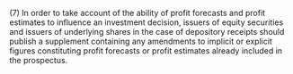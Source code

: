 (7) In order to take account of the ability of profit forecasts and profit estimates to influence an investment decision, issuers of equity securities and issuers of underlying shares in the case of depository receipts should publish a supplement containing any amendments to implicit or explicit figures constituting profit forecasts or profit estimates already included in the prospectus.
